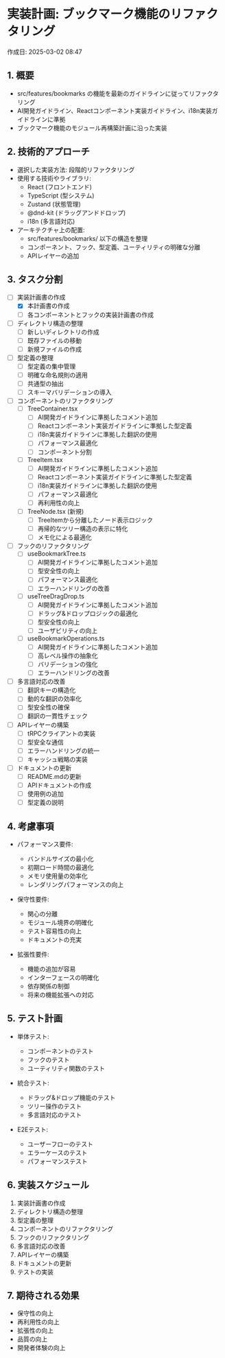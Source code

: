 # 実装計画: ブックマーク機能のリファクタリング

作成日: 2025-03-02 08:47

## 1. 概要

- src/features/bookmarks の機能を最新のガイドラインに従ってリファクタリング
- AI開発ガイドライン、Reactコンポーネント実装ガイドライン、i18n実装ガイドラインに準拠
- ブックマーク機能のモジュール再構築計画に沿った実装

## 2. 技術的アプローチ

- 選択した実装方法: 段階的リファクタリング
- 使用する技術やライブラリ:
  - React (フロントエンド)
  - TypeScript (型システム)
  - Zustand (状態管理)
  - @dnd-kit (ドラッグアンドドロップ)
  - i18n (多言語対応)
- アーキテクチャ上の配置:
  - src/features/bookmarks/ 以下の構造を整理
  - コンポーネント、フック、型定義、ユーティリティの明確な分離
  - APIレイヤーの追加

## 3. タスク分割

- [ ] 実装計画書の作成
  - [x] 本計画書の作成
  - [ ] 各コンポーネントとフックの実装計画書の作成

- [ ] ディレクトリ構造の整理
  - [ ] 新しいディレクトリの作成
  - [ ] 既存ファイルの移動
  - [ ] 新規ファイルの作成

- [ ] 型定義の整理
  - [ ] 型定義の集中管理
  - [ ] 明確な命名規則の適用
  - [ ] 共通型の抽出
  - [ ] スキーマバリデーションの導入

- [ ] コンポーネントのリファクタリング
  - [ ] TreeContainer.tsx
    - [ ] AI開発ガイドラインに準拠したコメント追加
    - [ ] Reactコンポーネント実装ガイドラインに準拠した型定義
    - [ ] i18n実装ガイドラインに準拠した翻訳の使用
    - [ ] パフォーマンス最適化
    - [ ] コンポーネント分割
  - [ ] TreeItem.tsx
    - [ ] AI開発ガイドラインに準拠したコメント追加
    - [ ] Reactコンポーネント実装ガイドラインに準拠した型定義
    - [ ] i18n実装ガイドラインに準拠した翻訳の使用
    - [ ] パフォーマンス最適化
    - [ ] 再利用性の向上
  - [ ] TreeNode.tsx (新規)
    - [ ] TreeItemから分離したノード表示ロジック
    - [ ] 再帰的なツリー構造の表示に特化
    - [ ] メモ化による最適化

- [ ] フックのリファクタリング
  - [ ] useBookmarkTree.ts
    - [ ] AI開発ガイドラインに準拠したコメント追加
    - [ ] 型安全性の向上
    - [ ] パフォーマンス最適化
    - [ ] エラーハンドリングの改善
  - [ ] useTreeDragDrop.ts
    - [ ] AI開発ガイドラインに準拠したコメント追加
    - [ ] ドラッグ&ドロップロジックの最適化
    - [ ] 型安全性の向上
    - [ ] ユーザビリティの向上
  - [ ] useBookmarkOperations.ts
    - [ ] AI開発ガイドラインに準拠したコメント追加
    - [ ] 高レベル操作の抽象化
    - [ ] バリデーションの強化
    - [ ] エラーハンドリングの改善

- [ ] 多言語対応の改善
  - [ ] 翻訳キーの構造化
  - [ ] 動的な翻訳の効率化
  - [ ] 型安全性の確保
  - [ ] 翻訳の一貫性チェック

- [ ] APIレイヤーの構築
  - [ ] tRPCクライアントの実装
  - [ ] 型安全な通信
  - [ ] エラーハンドリングの統一
  - [ ] キャッシュ戦略の実装

- [ ] ドキュメントの更新
  - [ ] README.mdの更新
  - [ ] APIドキュメントの作成
  - [ ] 使用例の追加
  - [ ] 型定義の説明

## 4. 考慮事項

- パフォーマンス要件:
  - バンドルサイズの最小化
  - 初期ロード時間の最適化
  - メモリ使用量の効率化
  - レンダリングパフォーマンスの向上

- 保守性要件:
  - 関心の分離
  - モジュール境界の明確化
  - テスト容易性の向上
  - ドキュメントの充実

- 拡張性要件:
  - 機能の追加が容易
  - インターフェースの明確化
  - 依存関係の制御
  - 将来の機能拡張への対応

## 5. テスト計画

- 単体テスト:
  - コンポーネントのテスト
  - フックのテスト
  - ユーティリティ関数のテスト

- 統合テスト:
  - ドラッグ&ドロップ機能のテスト
  - ツリー操作のテスト
  - 多言語対応のテスト

- E2Eテスト:
  - ユーザーフローのテスト
  - エラーケースのテスト
  - パフォーマンステスト

## 6. 実装スケジュール

1. 実装計画書の作成
2. ディレクトリ構造の整理
3. 型定義の整理
4. コンポーネントのリファクタリング
5. フックのリファクタリング
6. 多言語対応の改善
7. APIレイヤーの構築
8. ドキュメントの更新
9. テストの実装

## 7. 期待される効果

- 保守性の向上
- 再利用性の向上
- 拡張性の向上
- 品質の向上
- 開発者体験の向上